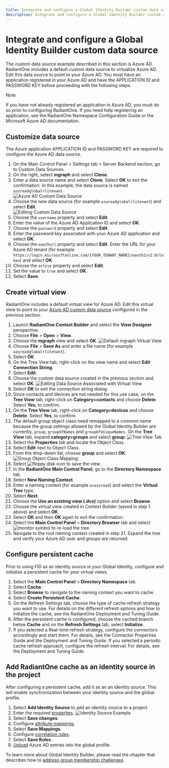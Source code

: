 ```yaml
---
title: Integrate and configure a Global Identity Builder custom data source
description: Integrate and configure a Global Identity Builder custom data source
---
```


# Integrate and configure a Global Identity Builder custom data source

The custom data source example described in this section is Azure AD. RadiantOne includes a default custom data source to virtualize Azure AD. Edit this data source to point to your Azure AD. You must have an application registered in your Azure AD and have the APPLICATION ID and PASSWORD KEY before proceeding with the following steps.

>[!note]
>If you have not already registered an application in Azure AD, you must do so prior to configuring RadiantOne. If you need help registering an application, see the RadiantOne Namespace Configuration Guide or the Microsoft Azure AD documentation.

## Customize data source

The Azure application APPLICATION ID and PASSWORD KEY are required to configure the Azure AD data source.

1. On the Main Control Panel > Settings tab > Server Backend section, go to Custom Data Sources.
1. On the right, select **mgraph** and select **Clone**.
1. Enter a data source name and select **Clone**. Select **OK** to exit the confirmation. In this example, the data source is named `azureadglobalrlitenant`.<br>
    ![Azure AD Custom Data Source](../Media/image102.png)
1. Choose the new data source (for example `azureadglobalrlitenant`) and select **Edit**.<br>
    ![Editing Custom Data Source](../Media/image103.png)
1. Choose the `username` property and select **Edit**.
1. Enter the value of the Azure AD Application ID and select **OK**.
1. Choose the `password` property and select **Edit**.
1. Enter the password key associated with your Azure AD application and select **OK**.
1. Choose the `oauthurl` property and select **Edit**. Enter the URL for your Azure AD tenant (for example `https://login.microsoftonline.com/{YOUR_TENANT_NAME}/oauth2/v2.0/token`) and select **OK**.
1. Choose the `active` property and select **Edit**.
1. Set the value to `true` and select **OK**.
1. Select **Save**.

## Create virtual view

RadiantOne includes a default virtual view for Azure AD. Edit this virtual view to point to your [Azure AD custom data source](#customize-data-source) configured in the previous section.

1. Launch **RadiantOne Context Builder** and select the **View Designer** perspective.
1. Choose **File** > **Open** > **View**.
1. Choose the **mgraph** view and select **OK**.
    ![Default mgraph Virtual View](../Media/image106.png)
1. Choose **File** > **Save As** and enter a file name (for example `azureadglobalrlitenant`).
1. Select **OK**.
1. On the Tree View tab, right-click on the view name and select **Edit Connection String**.
1. Select **Edit**.
1. Choose the custom data source created in the previous section and select **OK**.
    ![Editing Data Source Associated with Virtual View](../Media/image108.png)
1. Select **OK** to exit the connection string dialog.
1. Since contacts and devices are not needed for this use case, on the **Tree View** tab, right-click on **Category=contacts** and choose **Delete**. Select **Yes**, to confirm.
1. On the **Tree View** tab, right-click on **Category=devices** and choose **Delete**. Select **Yes**, to confirm.
1. The default group object class need remapped to a common name because the group settings allowed by the Global Identity Builder are currently, `group`, `groupOfNames` and `groupOfUniqueNames`. On the **Tree View** tab, expand **category=groups** and select **group**.
    ![Tree View Tab](../Media/image111.png)
1. Select the **Properties** tab and locate the Object Class.
1. Select **Edit** next to Object Class.
1. From the drop-down list, choose **group** and select **OK**.
    ![Group Object Class Mapping](../Media/image113.png)
1. Select ![floppy disk icon](../Media/image114.png) to save the view.
1. In the **RadiantOne Main Control Panel**, go to the **Directory Namespace** tab.
1. Select **New Naming Context**.
1. Enter a naming context (for example `o=azuread`) and select the **Virtual Tree** type.
1. Select **Next**.
1. Choose the **Use an existing view (.dvx)** option and select **Browse**.
1. Choose the virtual view created in Context Builder (saved in step 1. above) and select **OK**.
1. Select **OK** and then **OK** again to exit the confirmation.
1. Select the **Main Control Panel** > **Directory Browser** tab and select ![monitor symbol](../Media/image118.png) to re-load the tree.
1. Navigate to the root naming context created in step 21. Expand the tree and verify your Azure AD user and groups are returned.

## Configure persistent cache

Prior to using FID as an identity source in your Global Identity, configure and initialize a persistent cache for your virtual views.

1. Select the **Main Control Panel** > **Directory Namespace** tab.
1. Select **Cache**.
1. Select **Browse** to navigate to the naming context you want to cache.
1. Select **Create Persistent Cache**.
1. On the Refresh Settings tab, choose the type of cache refresh strategy you want to use. For details on the different refresh options and how to initialize the cache, see the RadiantOne Deployment and Tuning Guide.
1. After the persistent cache is configured, choose the cached branch below **Cache** and on the **Refresh Settings** tab, select **Initialize**.
1. If you selected a Real-time refresh strategy, configure the connectors accordingly and start them. For details, see the Connector Properties Guide and the Deployment and Tuning Guide. If you selected a periodic cache refresh approach, configure the refresh interval. For details, see the Deployment and Tuning Guide.

## Add RadiantOne cache as an identity source in the project

After configuring a persistent cache, add it as an an identity source. This will enable synchronization between your identity source and the global profile.

1. Select **Add Identity Source** to add an identity source to a project.
2. Enter the required [properties](create-projects/identity-sources.md).
    ![Identity Source Example](../Media/image123.png)
3. Select **Save changes**.
4. Configure [attribute mappings](create-projects/identity-sources.md#attribute-mappings).
5. Select **Save Mappings**.
6. Configure [correlation rules](create-projects/identity-sources.md#correlation-rules).
7. Select **Save Rules**.
8. [Upload](create-projects/upload.md#single-uploads) Azure AD entries into the global profile.

To learn more about Global Identity Builder, please read the chapter that describes how to [address group membership challenges](address-group-challenges/ldap-dynamic-groups.md).

